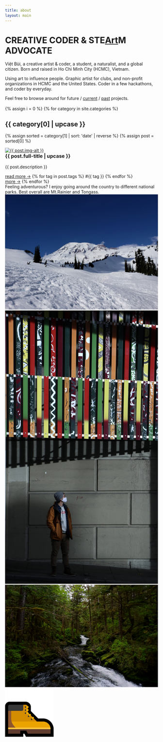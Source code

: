 ```yaml
---
title: about
layout: main
---
```


# CREATIVE CODER & STE<a style="text-transform: capitalize" class="link coloranimate hover-underline-animation" href="/art">Art</a>M ADVOCATE

Việt Bùi, a creative artist & coder, a student, a naturalist, and a global citizen. Born and raised in Ho Chi Minh City (HCMC), Vietnam.

Using art to influence people. Graphic artist for clubs, and non-profit organizations in HCMC and the United States. Coder in a few hackathons, and coder by everyday.

Feel free to browse around for future / <a class="link hover-underline-animation"
        href="https://vietbuiminh.github.io/EDGE-Coding-Intern/lulac/">current</a> / <a
        class="link hover-underline-animation" href="http://webgeeksrus.com/test/her2o/">past</a> projects.
<br>
<br>
{% assign i = 0 %}
{% for category in site.categories %}

## {{ category[0] | upcase }}
{% assign sorted = category[1] | sort: 'date' | reverse  %}
{% assign post = sorted[0] %}

<div class="gallery" style="animation-delay:calc({% increment i %} * 0.1s);" >
    <a target="_blank" href="{{ post.image }}">
        <img src="{{ post.image }}" alt="{{ post.img-alt }}" />
    </a>
    <div class="desc">
        <h3 style="margin-top: 0">{{ post.full-title | upcase }}</h3>
        <p>{{ post.description }}</p>
        <span class="bottomrow">
            <span class="tags">
                <a class="button link" href="{{ post.url }}">
                    read more &#x2192;</a>
            </span>
            <span class="tags">
                {% for tag in post.tags %}
                <a class="tag link">#{{ tag }}</a>
                {% endfor %}
            </span>
        </span>
    </div>
</div>
<a class="link hover-underline-animation" href="{{category[0]}}">more &#x2192;</a>
{% endfor %}
<br>
Feeling adventurous? I enjoy going around the country to different national parks. Best overall are Mt.Rainier and Tongass.
<div class="imgrow">
        <a class="grayscl" target="_blank" href="./img/rainier.jpg">
                <img src="/img/rainier.jpg" alt="Mt. Rainier National Park">
        </a>
        <a class="grayscl" target="_blank" href="./img/me.jpg">
                <img src="/img/me.jpg" alt="Viet Bui in Seattle">
        </a>
        <a class="grayscl" target="_blank" href="./img/tongass.jpg">
                <img src="/img/tongass.jpg" alt="Tongass National Park">
        </a>
        <div class="sticker">
                <a>
                <img src="/img/ms-hiking-boots-emoji.png" alt="Hiking boots emoji">
                </a>
        </div>
</div>
<br>
